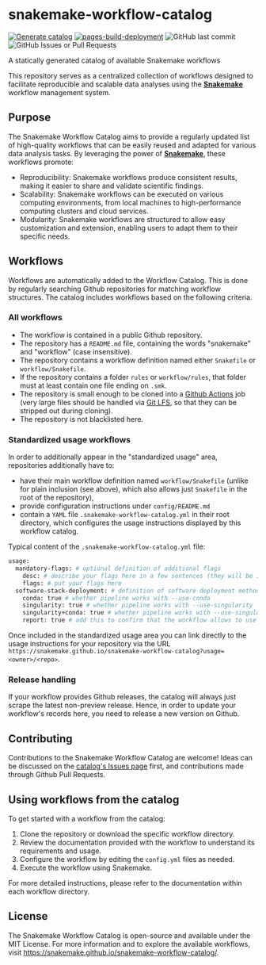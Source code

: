 # snakemake-workflow-catalog

[![Generate catalog](https://github.com/snakemake/snakemake-workflow-catalog/actions/workflows/generate.yml/badge.svg)](https://github.com/snakemake/snakemake-workflow-catalog/actions/workflows/generate.yml)
[![pages-build-deployment](https://github.com/snakemake/snakemake-workflow-catalog/actions/workflows/pages/pages-build-deployment/badge.svg)](https://github.com/snakemake/snakemake-workflow-catalog/actions/workflows/pages/pages-build-deployment)
![GitHub last commit](https://img.shields.io/github/last-commit/snakemake/snakemake-workflow-catalog?label=latest%20update)
![GitHub Issues or Pull Requests](https://img.shields.io/github/issues/snakemake/snakemake-workflow-catalog)

A statically generated catalog of available Snakemake workflows

This repository serves as a centralized collection of workflows designed to facilitate reproducible and scalable data analyses using the [**Snakemake**](https://snakemake.github.io/) workflow management system.

## Purpose

The Snakemake Workflow Catalog aims to provide a regularly updated list of high-quality workflows that can be easily reused and adapted for various data analysis tasks. By leveraging the power of [**Snakemake**](https://snakemake.github.io/), these workflows promote:

- Reproducibility: Snakemake workflows produce consistent results, making it easier to share and validate scientific findings.
- Scalability: Snakemake workflows can be executed on various computing environments, from local machines to high-performance computing clusters and cloud services.
- Modularity: Snakemake workflows are structured to allow easy customization and extension, enabling users to adapt them to their specific needs.

## Workflows

Workflows are automatically added to the Workflow Catalog. This is done by regularly searching Github repositories for matching workflow structures. The catalog includes workflows based on the following criteria.

### All workflows

- The workflow is contained in a public Github repository.
- The repository has a `README.md` file, containing the words "snakemake" and "workflow" (case insensitive).
- The repository contains a workflow definition named either `Snakefile` or `workflow/Snakefile`.
- If the repository contains a folder `rules` or `workflow/rules`, that folder must at least contain one file ending on `.smk`.
- The repository is small enough to be cloned into a [Github Actions](https://docs.github.com/en/actions/about-github-actions/understanding-github-actions) job (very large files should be handled via [Git LFS](https://docs.github.com/en/repositories/working-with-files/managing-large-files), so that they can be stripped out during cloning).
- The repository is not blacklisted here.

### Standardized usage workflows

In order to additionally appear in the "standardized usage" area, repositories additionally have to:

- have their main workflow definition named `workflow/Snakefile` (unlike for plain inclusion (see above), which also allows just `Snakefile` in the root of the repository),
- provide configuration instructions under `config/README.md`
- contain a `YAML` file `.snakemake-workflow-catalog.yml` in their root directory, which configures the usage instructions displayed by this workflow catalog.

Typical content of the `.snakemake-workflow-catalog.yml` file:

```bash
usage:
  mandatory-flags: # optional definition of additional flags
    desc: # describe your flags here in a few sentences (they will be inserted below the example commands)
    flags: # put your flags here
  software-stack-deployment: # definition of software deployment method (at least one of conda, singularity, or singularity+conda)
    conda: true # whether pipeline works with --use-conda
    singularity: true # whether pipeline works with --use-singularity
    singularity+conda: true # whether pipeline works with --use-singularity --use-conda
    report: true # add this to confirm that the workflow allows to use 'snakemake --report report.zip' to generate a report containing all results and explanations
```

Once included in the standardized usage area you can link directly to the usage instructions for your repository via the URL `https://snakemake.github.io/snakemake-workflow-catalog?usage=<owner>/<repo>`.

### Release handling

If your workflow provides Github releases, the catalog will always just scrape the latest non-preview release. Hence, in order to update your workflow's records here, you need to release a new version on Github.

## Contributing

Contributions to the Snakemake Workflow Catalog are welcome!
Ideas can be discussed on the [catalog's Issues page](https://github.com/snakemake/snakemake-workflow-catalog/issues) first, and contributions made through Github Pull Requests.

## Using workflows from the catalog

To get started with a workflow from the catalog:

1. Clone the repository or download the specific workflow directory.
2. Review the documentation provided with the workflow to understand its requirements and usage.
3. Configure the workflow by editing the `config.yml` files as needed.
4. Execute the workflow using Snakemake.

For more detailed instructions, please refer to the documentation within each workflow directory.

## License

The Snakemake Workflow Catalog is open-source and available under the MIT License.
For more information and to explore the available workflows, visit https://snakemake.github.io/snakemake-workflow-catalog/.
